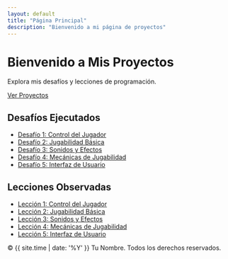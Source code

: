 ```yaml
---
layout: default
title: "Página Principal"
description: "Bienvenido a mi página de proyectos"
---
```


<div class="hero">
  <h1>Bienvenido a Mis Proyectos</h1>
  <p>Explora mis desafíos y lecciones de programación.</p>
  <a href="#proyectos" class="cta-button">Ver Proyectos</a>
</div>

<section id="proyectos">
  <h2>Desafíos Ejecutados</h2>
  <ul>
    <li><a href="desafio1.html">Desafío 1: Control del Jugador</a></li>
    <li><a href="desafio2.html">Desafío 2: Jugabilidad Básica</a></li>
    <li><a href="desafio3.html">Desafío 3: Sonidos y Efectos</a></li>
    <li><a href="desafio4.html">Desafío 4: Mecánicas de Jugabilidad</a></li>
    <li><a href="desafio5.html">Desafío 5: Interfaz de Usuario</a></li>
  </ul>
</section>

<section id="lecciones">
  <h2>Lecciones Observadas</h2>
  <ul>
    <li><a href="leccion1.html">Lección 1: Control del Jugador</a></li>
    <li><a href="leccion2.html">Lección 2: Jugabilidad Básica</a></li>
    <li><a href="leccion3.html">Lección 3: Sonidos y Efectos</a></li>
    <li><a href="leccion4.html">Lección 4: Mecánicas de Jugabilidad</a></li>
    <li><a href="leccion5.html">Lección 5: Interfaz de Usuario</a></li>
  </ul>
</section>

<footer>
  <p>© {{ site.time | date: '%Y' }} Tu Nombre. Todos los derechos reservados.</p>
</footer>
